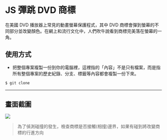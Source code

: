 # JS 彈跳 DVD 商標

在美國 DVD 播放器上常見的動畫螢幕保護程式，其中 DVD 商標會彈到螢幕的不同部分並改變顏色。在網上和流行文化中，人們吹牛說看到商標完美落在螢幕的一角。

## 使用方式
- 把整個專案複製一份到你的電腦裡，這裡指的「內容」不是只有檔案，而是指所有整個專案的歷史紀錄、分支、標籤等內容都會複製一份下來。
```sh
$ git clone
```

----

## 畫面截圖
![](https://i.imgur.com/epqsfb4.gif)
> 為了偵測碰撞的發生，檢查商標是否接觸(相撞)邊界，如果有碰到將改變商標的行進方向
